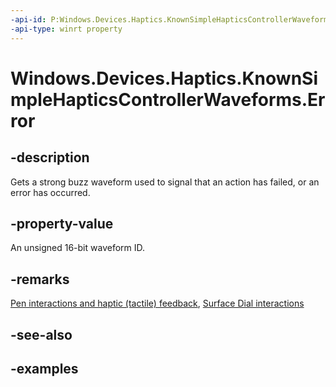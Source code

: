 ```yaml
---
-api-id: P:Windows.Devices.Haptics.KnownSimpleHapticsControllerWaveforms.Error
-api-type: winrt property
---
```


# Windows.Devices.Haptics.KnownSimpleHapticsControllerWaveforms.Error

<!--
public static ushort Error { get; }
-->

## -description

Gets a strong buzz waveform used to signal that an action has failed, or an error has occurred.

## -property-value

An unsigned 16-bit waveform ID.

## -remarks

[Pen interactions and haptic (tactile) feedback](/windows/apps/design/input/pen-haptics), [Surface Dial interactions](/windows/apps/design/input/windows-wheel-interactions)

## -see-also

## -examples
